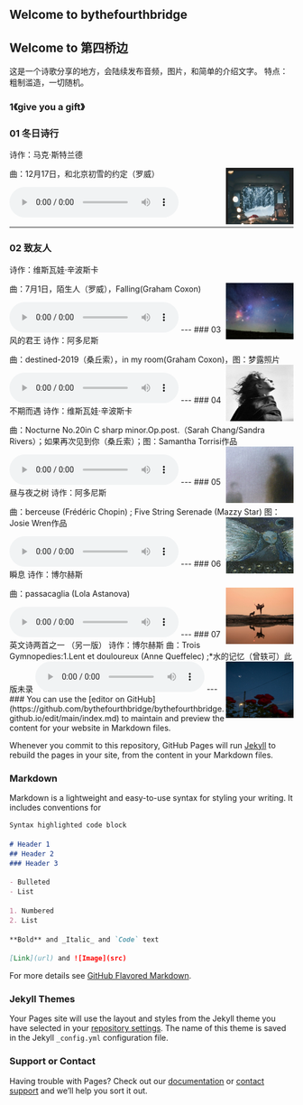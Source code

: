 ## Welcome to bythefourthbridge
## Welcome to 第四桥边

这是一个诗歌分享的地方，会陆续发布音频，图片，和简单的介绍文字。
特点：粗制滥造，一切随机。

### 1《give you a gift》
### 01 冬日诗行
诗作：马克·斯特兰德

曲：12月17日，和北京初雪的约定（罗威）
<img src="/drsh01.jpg" width="120" height="100" align="right" />

<audio id="audio" controls="" preload="auto">
   <source id="mp3" src="/drsh01_audi.mp3">
                         </audio>

---
### 02 致友人
诗作：维斯瓦娃·辛波斯卡

曲：7月1日，陌生人（罗威），Falling(Graham Coxon)
<img src="/zyr02.jpg" width="120" height="100" align="right" />

<audio id="audio" controls="" preload="auto">
   <source id="mp3" src="/zyr02_audi.mp3">
                         </audio>
---                       
### 03 风的君王
诗作：阿多尼斯

曲：destined-2019（桑丘索），in my room(Graham Coxon)，图：梦露照片
<img src="/fdjw03.jpg" width="120" height="100" align="right" />

<audio id="audio" controls="" preload="auto">
   <source id="mp3" src="/fdjw03_audi.mp3">
                         </audio>
---                       
### 04 不期而遇
诗作：维斯瓦娃·辛波斯卡

曲：Nocturne No.20in C sharp minor.Op.post.（Sarah Chang/Sandra Rivers）；如果再次见到你（桑丘索）；图：Samantha Torrisi作品
<img src="/bqey04.jpg" width="120" height="100" align="right" />

<audio id="audio" controls="" preload="auto">
   <source id="mp3" src="/bqey04_audi.mp3">
                         </audio>
---                       
### 05 昼与夜之树
诗作：阿多尼斯

曲：berceuse (Frédéric Chopin) ; Five String Serenade (Mazzy Star)
图：Josie Wren作品
<img src="/zyyzs05.jpg" width="120" height="100" align="right" />

<audio id="audio" controls="" preload="auto">
   <source id="mp3" src="/zyyzs05_audi.mp3">
                         </audio>
---                       
### 06 瞬息
诗作：博尔赫斯

曲：passacaglia (Lola Astanova) 
<img src="/sx06.jpg" width="120" height="100" align="right" />

<audio id="audio" controls="" preload="auto">
   <source id="mp3" src="/sx06_audi.mp3">
                         </audio>
---                      
### 07 英文诗两首之一
（另一版）
诗作：博尔赫斯
曲：Trois Gymnopedies:1.Lent et douloureux (Anne Queffelec) ;*水的记忆（曾轶可）此版未录
<img src="/ywslszy07.jpg" width="120" height="100" align="right" />

<audio id="audio" controls="" preload="auto">
   <source id="mp3" src="/ywslszy07_audi.mp3">
                         </audio>
---  
###
You can use the [editor on GitHub](https://github.com/bythefourthbridge/bythefourthbridge.github.io/edit/main/index.md) to maintain and preview the content for your website in Markdown files.

Whenever you commit to this repository, GitHub Pages will run [Jekyll](https://jekyllrb.com/) to rebuild the pages in your site, from the content in your Markdown files.

### Markdown

Markdown is a lightweight and easy-to-use syntax for styling your writing. It includes conventions for

```markdown
Syntax highlighted code block

# Header 1
## Header 2
### Header 3

- Bulleted
- List

1. Numbered
2. List

**Bold** and _Italic_ and `Code` text

[Link](url) and ![Image](src)
```

For more details see [GitHub Flavored Markdown](https://guides.github.com/features/mastering-markdown/).

### Jekyll Themes

Your Pages site will use the layout and styles from the Jekyll theme you have selected in your [repository settings](https://github.com/bythefourthbridge/bythefourthbridge.github.io/settings/pages). The name of this theme is saved in the Jekyll `_config.yml` configuration file.

### Support or Contact

Having trouble with Pages? Check out our [documentation](https://docs.github.com/categories/github-pages-basics/) or [contact support](https://support.github.com/contact) and we’ll help you sort it out.
